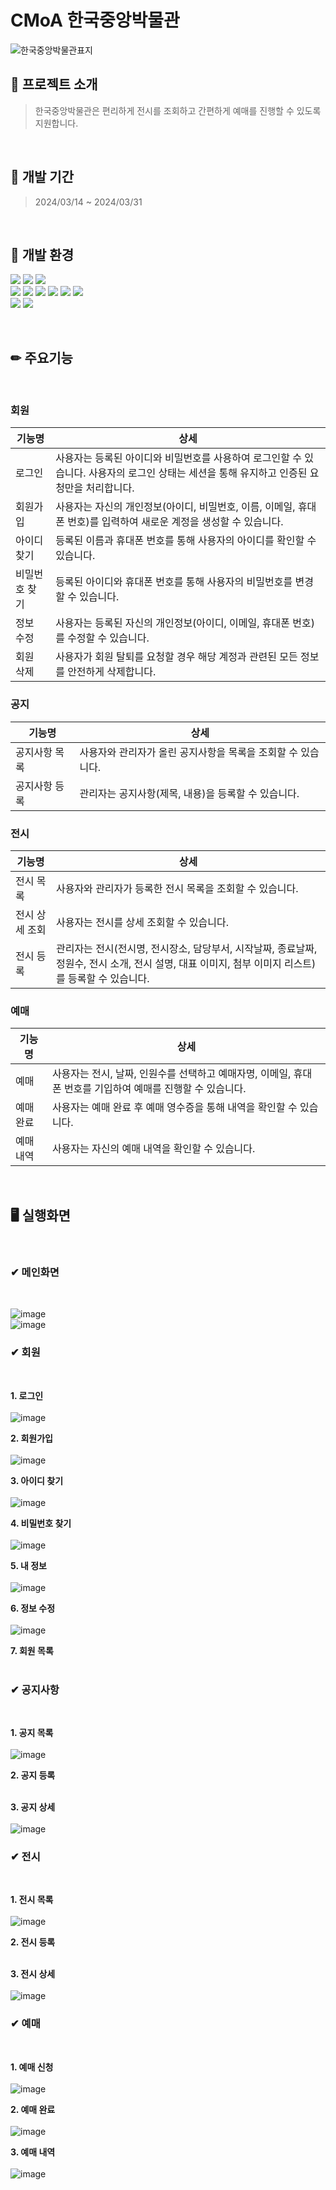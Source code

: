 CMoA 한국중앙박물관
============================
![한국중앙박물관표지](https://github.com/2311PublicDataWebApp/CMOAWEB/assets/152952334/c8b3c24c-f5cd-4153-b623-4d4f28182c29)
## 💬 프로젝트 소개
> 한국중앙박물관은 편리하게 전시를 조회하고 간편하게 예매를 진행할 수 있도록 지원합니다.

<br/>

## 📅 개발 기간
> 2024/03/14 ~ 2024/03/31

<br/>

## 🔧 개발 환경
<img src="https://img.shields.io/badge/SpringBoot-#6DB33F?style=flat-square&logo=springboot&logoColor=white"/> <img src="https://img.shields.io/badge/Oracle-F80000?style=flat-square&logo=oracle&logoColor=white"/> <img src="https://img.shields.io/badge/VISUAL STUDIO CODE-007ACC?style=flat-square&logo=visualstudiocode&logoColor=white"/>
<br/><img src="https://img.shields.io/badge/JAVA-F80000?style=flat-square&logo=&logoColor=white"/> <img src="https://img.shields.io/badge/MyBatis-111111?style=flat-square&logo=&logoColor=white"/> <img src="https://img.shields.io/badge/HTML5-E34F26?style=flat-square&logo=html5&logoColor=white"/> <img src="https://img.shields.io/badge/CSS3-1572B6?style=flat-square&logo=css3&logoColor=white"/> <img src="https://img.shields.io/badge/JavaScript-F7DF1E?style=flat-square&logo=javascript&logoColor=white"/> <img src="https://img.shields.io/badge/Apache Maven-C71A36?style=flat-square&logo=apachemaven&logoColor=white"/>
<br/><img src="https://img.shields.io/badge/GitHub-181717?style=flat-square&logo=github&logoColor=white"/> <img src="https://img.shields.io/badge/Bootstrap-7952B3?style=flat-square&logo=bootstrap&logoColor=white"/>

<br/>

## ✏ 주요기능
<br/>

### 회원
|기능명|상세|
| ---- | -- |
| 로그인 | 사용자는 등록된 아이디와 비밀번호를 사용하여 로그인할 수 있습니다. 사용자의 로그인 상태는 세션을 통해 유지하고 인증된 요청만을 처리합니다. |
| 회원가입 | 사용자는 자신의 개인정보(아이디, 비밀번호, 이름, 이메일, 휴대폰 번호)를 입력하여 새로운 계정을 생성할 수 있습니다. |
| 아이디 찾기 | 등록된 이름과 휴대폰 번호를 통해 사용자의 아이디를 확인할 수 있습니다. |
| 비밀번호 찾기 | 등록된 아이디와 휴대폰 번호를 통해 사용자의 비밀번호를 변경할 수 있습니다. |
| 정보 수정 | 사용자는 등록된 자신의 개인정보(아이디, 이메일, 휴대폰 번호)를 수정할 수 있습니다. |
| 회원 삭제 | 사용자가 회원 탈퇴를 요청할 경우 해당 계정과 관련된 모든 정보를 안전하게 삭제합니다. |

### 공지
|기능명|상세|
| ---- | -- |
| 공지사항 목록 | 사용자와 관리자가 올린 공지사항을 목록을 조회할 수 있습니다. |
| 공지사항 등록 | 관리자는 공지사항(제목, 내용)을 등록할 수 있습니다. |

### 전시
|기능명|상세|
| ---- | -- |
| 전시 목록 | 사용자와 관리자가 등록한 전시 목록을 조회할 수 있습니다. |
| 전시 상세 조회 | 사용자는 전시를 상세 조회할 수 있습니다. |
| 전시 등록 | 관리자는 전시(전시명, 전시장소, 담당부서, 시작날짜, 종료날짜, 정원수, 전시 소개, 전시 설명, 대표 이미지, 첨부 이미지 리스트)를 등록할 수 있습니다. |

### 예매
|기능명|상세|
| ---- | -- |
| 예매 | 사용자는 전시, 날짜, 인원수를 선택하고 예매자명, 이메일, 휴대폰 번호를 기입하여 예매를 진행할 수 있습니다. |
| 예매 완료 | 사용자는 예매 완료 후 예매 영수증을 통해 내역을 확인할 수 있습니다. |
| 예매 내역 | 사용자는 자신의 예매 내역을 확인할 수 있습니다. |

<br/>

## 🖥 실행화면

<br/>

### ✔ 메인화면
<br/>

![image](https://github.com/2311PublicDataWebApp/CMOAWEB/assets/152952334/f94521f6-e270-45e4-9c75-a11654ead163)
<br/>
![image](https://github.com/2311PublicDataWebApp/CMOAWEB/assets/152952334/def5611c-9bbc-441d-ba43-f012244f22e3)

### ✔ 회원
<br/>

**1. 로그인** <br/><br/>
![image](https://github.com/2311PublicDataWebApp/CMOAWEB/assets/152952334/b255dc05-cdcd-4103-b696-0b5f3e53fb8f)

**2. 회원가입** <br/><br/>
![image](https://github.com/2311PublicDataWebApp/CMOAWEB/assets/152952334/84e6d746-98a4-46fd-97f0-15925324b596)

**3. 아이디 찾기** <br/><br/>
![image](https://github.com/2311PublicDataWebApp/CMOAWEB/assets/152952334/b4db427b-4b54-4111-aed1-8cd2cb0e6b6e)

**4. 비밀번호 찾기** <br/><br/>
![image](https://github.com/2311PublicDataWebApp/CMOAWEB/assets/152952334/7b30a45a-648c-4ae7-a5da-4eafd7adc86c)

**5. 내 정보** <br/><br/>
![image](https://github.com/2311PublicDataWebApp/CMOAWEB/assets/152952334/00b226a7-df89-4556-a458-b7001f605354)

**6. 정보 수정** <br/><br/>
![image](https://github.com/2311PublicDataWebApp/CMOAWEB/assets/152952334/d6ee103a-b9fe-4228-b170-75f7ff0d2f3f)

**7. 회원 목록** <br/><br/>


### ✔ 공지사항
<br/>

**1. 공지 목록** <br/><br/>
![image](https://github.com/2311PublicDataWebApp/CMOAWEB/assets/152952334/524e5c1c-eccc-42f4-8261-2f0d14fbfeed)

**2. 공지 등록** <br/><br/>

**3. 공지 상세** <br/><br/>
![image](https://github.com/2311PublicDataWebApp/CMOAWEB/assets/152952334/2fe46a21-9c10-4cd2-bcd1-7ba560a40b89)

### ✔ 전시
<br/>

**1. 전시 목록** <br/><br/>
![image](https://github.com/2311PublicDataWebApp/CMOAWEB/assets/152952334/894f5c8f-8fdb-46bf-b217-afb467b7637c)

**2. 전시 등록** <br/><br/>

**3. 전시 상세** <br/><br/>
![image](https://github.com/2311PublicDataWebApp/CMOAWEB/assets/152952334/80a53806-5049-4854-9aad-51136471ae28)

### ✔ 예매
<br/>

**1. 예매 신청** <br/><br/>
![image](https://github.com/2311PublicDataWebApp/CMOAWEB/assets/152952334/e2b32353-4aa2-4335-ab04-f4c65fb5e913)

**2. 예매 완료** <br/><br/>
![image](https://github.com/2311PublicDataWebApp/CMOAWEB/assets/152952334/398d1af8-22aa-4617-90c1-89728d9222f6)

**3. 예매 내역** <br/><br/>
![image](https://github.com/2311PublicDataWebApp/CMOAWEB/assets/152952334/e378ebcd-80a3-4691-8fc8-218e99a1a91d)

<br/>
